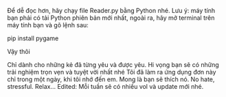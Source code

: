 Để dễ đọc hơn, hãy chạy file Reader.py bằng Python nhé.
Lưu ý: máy tính bạn phải có tải Python phiên bản mới nhất, ngoài ra, hãy mở terminal trên máy tính bạn và gõ lệnh sau:

pip install pygame

Vậy thôi

Chỉ dành cho những kẻ đã từng yêu và được yêu.
Hi vọng bạn sẽ có những trải nghiệm trọn vẹn và tuyệt vời nhất nhé
Tôi đã làm ra ứng dụng đơn này chỉ trong một ngày, khi tôi nhớ đến em.
Mong là bạn sẽ thích nó.
No hate, stressful. Relax...
Edited: Mỗi tuần sẽ có nhiều vol và update mới nhé.